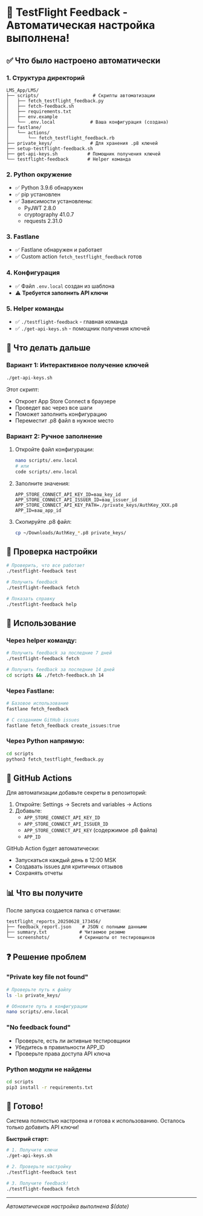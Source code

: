 # 🤖 TestFlight Feedback - Автоматическая настройка выполнена!

## ✅ Что было настроено автоматически

### 1. **Структура директорий**
```
LMS_App/LMS/
├── scripts/                    # Скрипты автоматизации
│   ├── fetch_testflight_feedback.py
│   ├── fetch-feedback.sh
│   ├── requirements.txt
│   ├── env.example
│   └── .env.local             # Ваша конфигурация (создана)
├── fastlane/
│   └── actions/
│       └── fetch_testflight_feedback.rb
├── private_keys/              # Для хранения .p8 ключей
├── setup-testflight-feedback.sh
├── get-api-keys.sh           # Помощник получения ключей
└── testflight-feedback       # Helper команда
```

### 2. **Python окружение**
- ✅ Python 3.9.6 обнаружен
- ✅ pip установлен
- ✅ Зависимости установлены:
  - PyJWT 2.8.0
  - cryptography 41.0.7
  - requests 2.31.0

### 3. **Fastlane**
- ✅ Fastlane обнаружен и работает
- ✅ Custom action `fetch_testflight_feedback` готов

### 4. **Конфигурация**
- ✅ Файл `.env.local` создан из шаблона
- ⚠️ **Требуется заполнить API ключи**

### 5. **Helper команды**
- ✅ `./testflight-feedback` - главная команда
- ✅ `./get-api-keys.sh` - помощник получения ключей

## 🚀 Что делать дальше

### Вариант 1: Интерактивное получение ключей
```bash
./get-api-keys.sh
```
Этот скрипт:
- Откроет App Store Connect в браузере
- Проведет вас через все шаги
- Поможет заполнить конфигурацию
- Переместит .p8 файл в нужное место

### Вариант 2: Ручное заполнение
1. Откройте файл конфигурации:
   ```bash
   nano scripts/.env.local
   # или
   code scripts/.env.local
   ```

2. Заполните значения:
   ```env
   APP_STORE_CONNECT_API_KEY_ID=ваш_key_id
   APP_STORE_CONNECT_API_ISSUER_ID=ваш_issuer_id
   APP_STORE_CONNECT_API_KEY_PATH=./private_keys/AuthKey_XXX.p8
   APP_ID=ваш_app_id
   ```

3. Скопируйте .p8 файл:
   ```bash
   cp ~/Downloads/AuthKey_*.p8 private_keys/
   ```

## 🧪 Проверка настройки

```bash
# Проверить, что все работает
./testflight-feedback test

# Получить feedback
./testflight-feedback fetch

# Показать справку
./testflight-feedback help
```

## 📱 Использование

### Через helper команду:
```bash
# Получить feedback за последние 7 дней
./testflight-feedback fetch

# Получить feedback за последние 14 дней
cd scripts && ./fetch-feedback.sh 14
```

### Через Fastlane:
```bash
# Базовое использование
fastlane fetch_feedback

# С созданием GitHub issues
fastlane fetch_feedback create_issues:true
```

### Через Python напрямую:
```bash
cd scripts
python3 fetch_testflight_feedback.py
```

## 🤖 GitHub Actions

Для автоматизации добавьте секреты в репозиторий:

1. Откройте: Settings → Secrets and variables → Actions
2. Добавьте:
   - `APP_STORE_CONNECT_API_KEY_ID`
   - `APP_STORE_CONNECT_API_ISSUER_ID`  
   - `APP_STORE_CONNECT_API_KEY` (содержимое .p8 файла)
   - `APP_ID`

GitHub Action будет автоматически:
- Запускаться каждый день в 12:00 MSK
- Создавать issues для критичных отзывов
- Сохранять отчеты

## 📊 Что вы получите

После запуска создается папка с отчетами:
```
testflight_reports_20250628_173456/
├── feedback_report.json    # JSON с полными данными
├── summary.txt            # Читаемое резюме
└── screenshots/           # Скриншоты от тестировщиков
```

## ❓ Решение проблем

### "Private key file not found"
```bash
# Проверьте путь к файлу
ls -la private_keys/

# Обновите путь в конфигурации
nano scripts/.env.local
```

### "No feedback found"
- Проверьте, есть ли активные тестировщики
- Убедитесь в правильности APP_ID
- Проверьте права доступа API ключа

### Python модули не найдены
```bash
cd scripts
pip3 install -r requirements.txt
```

## 🎉 Готово!

Система полностью настроена и готова к использованию.
Осталось только добавить API ключи!

**Быстрый старт:**
```bash
# 1. Получите ключи
./get-api-keys.sh

# 2. Проверьте настройку
./testflight-feedback test

# 3. Получите feedback!
./testflight-feedback fetch
```

---
*Автоматическая настройка выполнена $(date)* 